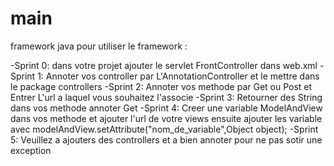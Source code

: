# main
 framework java
pour utiliser le framework :
  
-Sprint 0: 
 dans votre projet ajouter le servlet FrontController dans web.xml
-Sprint 1:
 Annoter vos controller par L'AnnotationController et le mettre dans le package controllers
-Sprint 2:
 Annoter vos methode par Get ou Post et Entrer L'url a laquel vous souhaitez l'associe
-Sprint 3:
 Retourner des String dans vos methode annoter Get
-Sprint 4:
 Creer une variable ModelAndView dans vos methode et ajouter l'url de votre views
 ensuite ajouter les variable avec modelAndView.setAttribute("nom_de_variable",Object object);
-Sprint 5:
 Veuillez a ajouters des controllers et a bien annoter pour ne pas sotir une exception
 